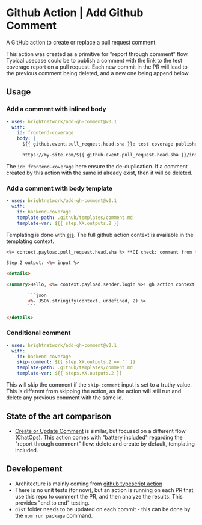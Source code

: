 # Github Action | Add Github Comment 

A GitHub action to create or replace a pull request comment.

This action was created as a primitive for "report through comment" flow.
Typical usecase could be to publish a comment with the link to the test coverage report on a pull request. Each new commit in the PR will lead to the previous comment being deleted, and a new one being append below.

## Usage

### Add a comment with inlined body

```yaml
- uses: brightnetwork/add-gh-comment@v0.1
  with:
    id: frontend-coverage
    body: |
      ${{ github.event.pull_request.head.sha }}: test coverage published:

      https://my-site.com/${{ github.event.pull_request.head.sha }}/index.html
```

The `id: frontend-coverage` here ensure the de-duplication. If a comment created by this action with the same id already exist, then it will be deleted. 


### Add a comment with body template

```yaml
- uses: brightnetwork/add-gh-comment@v0.1
  with:
    id: backend-coverage
    template-path: .github/templates/comment.md
    template-var: ${{ step.XX.outputs.2 }}
```

Templating is done with [ejs](https://ejs.co/).
The full github action context is available in the templating context.

```html
<%= context.payload.pull_request.head.sha %> **CI check: comment from template**

Step 2 output: <%= input %>

<details>

<summary>Hello, <%= context.payload.sender.login %>! gh action context:</summary>

        ```json
        <%- JSON.stringify(context, undefined, 2) %>
        ```

</details>
```

### Conditional comment

```yaml
- uses: brightnetwork/add-gh-comment@v0.1
  with:
    id: backend-coverage
    skip-comment: ${{ step.XX.outputs.2 == '' }}
    template-path: .github/templates/comment.md
    template-var: ${{ steps.XX.outputs.2 }}
```

This will skip the comment if the `skip-comment` input is set to a truthy value.
This is different from skipping the action, as the action will still run and delete any previous comment with the same id.

## State of the art comparison

- [Create or Update Comment](https://github.com/marketplace/actions/create-or-update-comment) is similar, but focused on a different flow (ChatOps). This action comes with "battery included" regarding the "report through comment" flow: delete and create by default, templating included.


## Developement

- Architecture is mainly coming from [github typescript action](https://github.com/actions/typescript-action)
- There is no unit tests (for now), but an action is running on each PR that use this repo to comment the PR, and then analyze the results. This provides "end to end" testing.
- `dist` folder needs to be updated on each commit - this can be done by the `npm run package` command.
